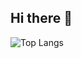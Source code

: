 ## Hi there 👋
![Top Langs](https://github-readme-stats.vercel.app/api/top-langs/?Lawrens16=anuraghazra&hide_progress=true)
<!--
**Lawrens16/Lawrens16** is a ✨ _special_ ✨ repository because its `README.md` (this file) appears on your GitHub profile.

Here are some ideas to get you started:

- 🔭 I’m currently working on ...
- 🌱 I’m currently learning ...
- 👯 I’m looking to collaborate on ...
- 🤔 I’m looking for help with ...
- 💬 Ask me about ...
- 📫 How to reach me: ...
- 😄 Pronouns: ...
- ⚡ Fun fact: ...
-->

